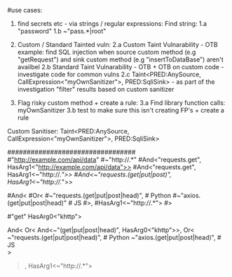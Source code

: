 #use cases:
1. find secrets etc - via strings / regular expressions: Find string:
  1.a "password"
  1.b ~"pass.*|root"

2. Custom / Standard Tainted vuln:
  2.a Custom Taint Vulnarability - OTB example: find SQL injection when source custom method (e.g "getRequest") and sink custom method (e.g "insertToDataBase") aren't availbel
  2.b Standard Taint Vulnarability - OTB + OTB on custom code - investigate code for common vulns
  2.c Taint<PRED:AnySource, CallExpression<"myOwnSanitizer">, PRED:SqliSink> - as part of the investigation "filter" results based on custom sanitizer

3. Flag risky custom method + create a rule:
  3.a Find library function calls: myOwnSanitizer
  3.b test to make sure this isn't creating FP's + create a rule




Custom Sanitiser: Taint<PRED:AnySource,  CallExpression<"myOwnSanitizer">, PRED:SqliSink>

#################################
#"http://example.com/api/data"
#~"http://.*"
#And<"requests.get",  HasArg1<"http://example.com/api/data">>
#And<"requests.get",  HasArg1<~"http://.*">>
#And<~"requests.(get|put|post)",  HasArg1<~"http://.*">>

#And<
#Or<
#~"requests.(get|put|post|head)",  # Python
#~"axios.(get|put|post|head)"      # JS
#>,
#HasArg1<~"http://.*">
#>


#"get" HasArg0<"khttp">


And<
  Or<
    And<~"(get|put|post|head)", HasArg0<"khttp">>,
    Or<
        ~"requests.(get|put|post|head)",  # Python
        ~"axios.(get|put|post|head)",     # JS  
      >
 >,
  HasArg1<~"http://.*">
>
